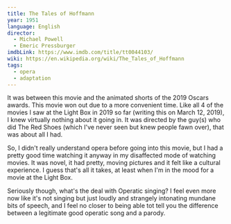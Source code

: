```yaml
---
title: The Tales of Hoffmann
year: 1951
language: English
director:
  - Michael Powell
  - Emeric Pressburger
imdbLink: https://www.imdb.com/title/tt0044103/
wiki: https://en.wikipedia.org/wiki/The_Tales_of_Hoffmann
tags:
  - opera
  - adaptation
---
```


It was between this movie and the animated shorts of the 2019 Oscars awards. This movie won out due to a more convenient time. Like all 4 of the movies I saw at the Light Box in 2019 so far (writing this on March 12, 2019), I knew virtually nothing about it going in. It was directed by the guy(s) who did The Red Shoes (which I've never seen but knew people fawn over), that was about all I had.

So, I didn't really understand opera before going into this movie, but I had a pretty good time watching it anyway in my disaffected mode of watching movies. It was novel, it had pretty, moving pictures and it felt like a cultural experience. I guess that's all it takes, at least when I'm in the mood for a movie at the Light Box.

Seriously though, what's the deal with Operatic singing? I feel even more now like it's not singing but just loudly and strangely intonating mundane bits of speech, and I feel no closer to being able tot tell you the difference between a legitimate good operatic song and a parody.
